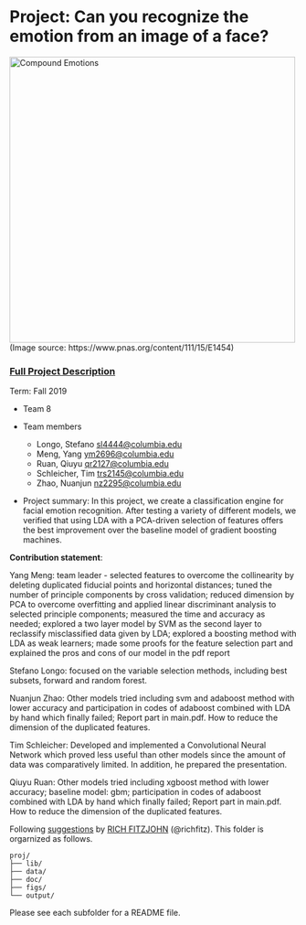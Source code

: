 # Project: Can you recognize the emotion from an image of a face? 
<img src="figs/CE.jpg" alt="Compound Emotions" width="500"/>
(Image source: https://www.pnas.org/content/111/15/E1454)

### [Full Project Description](doc/project3_desc.md)

Term: Fall 2019

+ Team 8
+ Team members
	+ Longo, Stefano sl4444@columbia.edu
	+ Meng, Yang ym2696@columbia.edu
	+ Ruan, Qiuyu qr2127@columbia.edu
	+ Schleicher, Tim trs2145@columbia.edu
	+ Zhao, Nuanjun nz2295@columbia.edu

+ Project summary: In this project, we create a classification engine for facial emotion recognition. After testing a variety of different models, we verified that using LDA with a PCA-driven selection of features offers the best improvement over the baseline model of gradient boosting machines.
	
**Contribution statement**: 

Yang Meng: team leader - selected features to overcome the collinearity by deleting duplicated fiducial points and horizontal distances; tuned the number of principle components by cross validation; reduced dimension by PCA to overcome overfitting and applied linear discriminant analysis to selected principle components; measured the time and accuracy as needed; explored a two layer model by SVM as the second layer to reclassify misclassified data given by LDA; explored a boosting method with LDA as weak learners; made some proofs for the feature selection part and explained the pros and cons of our model in the pdf report

Stefano Longo: focused on the variable selection methods, including best subsets, forward and random forest. 

Nuanjun Zhao: Other models tried including svm and adaboost method with lower accuracy and participation in codes of adaboost combined with LDA by hand which finally failed; Report part in main.pdf. How to reduce the dimension of the duplicated features.

Tim Schleicher: Developed and implemented a Convolutional Neural Network which proved less useful than other models since the amount of data was comparatively limited. In addition, he prepared the presentation. 

Qiuyu Ruan: Other models tried including xgboost method with lower accuracy; baseline model: gbm; participation in codes of adaboost combined with LDA by hand which finally failed; Report part in main.pdf. How to reduce the dimension of the duplicated features.


Following [suggestions](http://nicercode.github.io/blog/2013-04-05-projects/) by [RICH FITZJOHN](http://nicercode.github.io/about/#Team) (@richfitz). This folder is orgarnized as follows.

```
proj/
├── lib/
├── data/
├── doc/
├── figs/
└── output/
```

Please see each subfolder for a README file.
